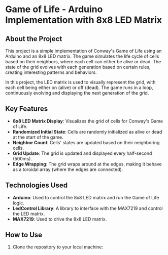 # Game of Life - Arduino Implementation with 8x8 LED Matrix

## About the Project

This project is a simple implementation of Conway's Game of Life using an Arduino and an 8x8 LED matrix. The game simulates the life cycle of cells based on their neighbors, where each cell can either be alive or dead. The state of the grid evolves with each generation based on certain rules, creating interesting patterns and behaviors.

In this project, the LED matrix is used to visually represent the grid, with each cell being either on (alive) or off (dead). The game runs in a loop, continuously evolving and displaying the next generation of the grid.

## Key Features

- **8x8 LED Matrix Display**: Visualizes the grid of cells for Conway's Game of Life.
- **Randomized Initial State**: Cells are randomly initialized as alive or dead at the start of the game.
- **Neighbor Count**: Cells' states are updated based on their neighboring cells.
- **Grid Update**: The grid is updated and displayed every half-second (500ms).
- **Edge Wrapping**: The grid wraps around at the edges, making it behave as a toroidal array (where the edges are connected).

## Technologies Used

- **Arduino**: Used to control the 8x8 LED matrix and run the Game of Life logic.
- **LedControl Library**: A library to interface with the MAX7219 and control the LED matrix.
- **MAX7219**: Used to drive the 8x8 LED matrix.

## How to Use

1. Clone the repository to your local machine:


